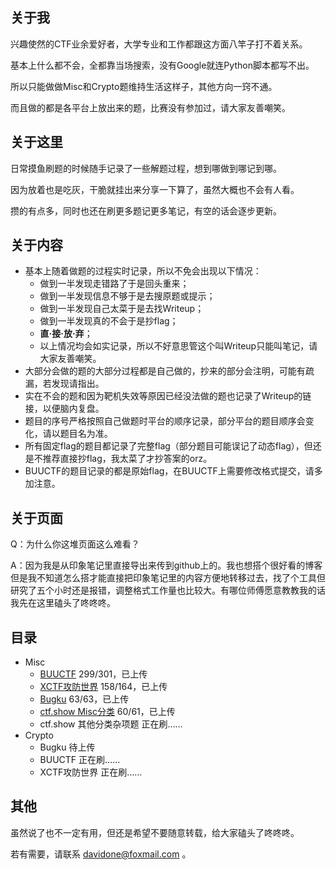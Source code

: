 ## 关于我
兴趣使然的CTF业余爱好者，大学专业和工作都跟这方面八竿子打不着关系。
  
基本上什么都不会，全都靠当场搜索，没有Google就连Python脚本都写不出。
  
所以只能做做Misc和Crypto题维持生活这样子，其他方向一窍不通。
  
而且做的都是各平台上放出来的题，比赛没有参加过，请大家友善嘲笑。
  
## 关于这里
日常摸鱼刷题的时候随手记录了一些解题过程，想到哪做到哪记到哪。
  
因为放着也是吃灰，干脆就挂出来分享一下算了，虽然大概也不会有人看。
  
攒的有点多，同时也还在刷更多题记更多笔记，有空的话会逐步更新。
  
## 关于内容
+ 基本上随着做题的过程实时记录，所以不免会出现以下情况：
    + 做到一半发现走错路了于是回头重来；
    + 做到一半发现信息不够于是去搜原题或提示；
    + 做到一半发现自己太菜于是去找Writeup；
    + 做到一半发现真的不会于是抄flag；
    + **直·接·放·弃**；
    + 以上情况均会如实记录，所以不好意思管这个叫Writeup只能叫笔记，请大家友善嘲笑。
+ 大部分会做的题的大部分过程都是自己做的，抄来的部分会注明，可能有疏漏，若发现请指出。
+ 实在不会的题和因为靶机失效等原因已经没法做的题也记录了Writeup的链接，以便脑内复盘。
+ 题目的序号严格按照自己做题时平台的顺序记录，部分平台的题目顺序会变化，请以题目名为准。
+ 所有固定flag的题目都记录了完整flag（部分题目可能误记了动态flag），但还是不推荐直接抄flag，我太菜了才抄答案的orz。
+ BUUCTF的题目记录的都是原始flag，在BUUCTF上需要修改格式提交，请多加注意。
  
## 关于页面
Q：为什么你这堆页面这么难看？
  
A：因为我是从印象笔记里直接导出来传到github上的。我也想搭个很好看的博客但是我不知道怎么搭才能直接把印象笔记里的内容方便地转移过去，找了个工具但研究了五个小时还是报错，调整格式工作量也比较大。有哪位师傅愿意教教我的话我先在这里磕头了咚咚咚。
  
## 目录
+ Misc
    + [BUUCTF](https://davidcheyenneone.github.io/Misc/BUUCTF/BUUCTF.html)
299/301，已上传
    + [XCTF攻防世界](https://davidcheyenneone.github.io/Misc/XCTF/XCTF.html)
158/164，已上传
    + [Bugku](https://davidcheyenneone.github.io/Misc/Bugku/Bugku.html)
63/63，已上传
    + [ctf.show Misc分类](https://davidcheyenneone.github.io/Misc/CTFshow/CTFshow.html)
60/61，已上传
    + ctf.show 其他分类杂项题 
正在刷……
+ Crypto
    + Bugku
待上传
    + BUUCTF
正在刷……
    + XCTF攻防世界 
正在刷……
  
## 其他
虽然说了也不一定有用，但还是希望不要随意转载，给大家磕头了咚咚咚。
  
若有需要，请联系 davidone@foxmail.com 。
